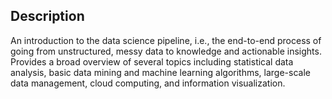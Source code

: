 ## Description

An introduction to the data science pipeline, i.e., the end-to-end process of going from unstructured, messy data to knowledge and actionable insights. Provides a broad overview of several topics including statistical data analysis, basic data mining and machine learning algorithms, large-scale data management, cloud computing, and information visualization.
